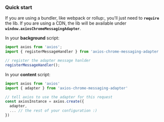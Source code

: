 ### Quick start

If you are using a bundler, like webpack or rollup:, you'll just need to **`require`** the lib. If you are using a CDN, the lib will be available under **`window.axiosChromeMessagingAdapter`**.

In your **background** script:

```javascript
import axios from 'axios';
import { registerMessageHandler } from 'axios-chrome-messaging-adapter';

// register the adapter message hanlder
registerMessageHandler();
```

In your **content** script:

```javascript
import axios from 'axios'
import { adapter } from 'axios-chrome-messaging-adapter'

// tell axios to use the adapter for this request
const axiosInstance = axios.create({
  adapter,
  ... // the rest of your configuration :)
})
```
